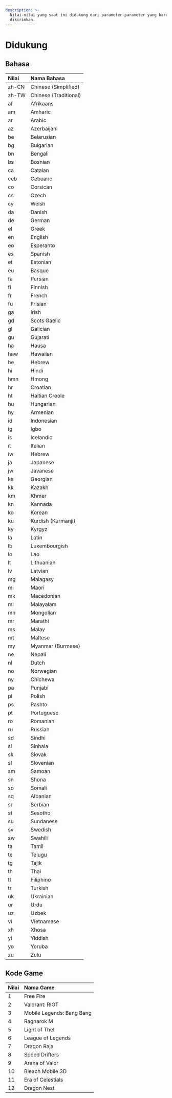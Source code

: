 ```yaml
---
description: >-
  Nilai-nilai yang saat ini didukung dari parameter-parameter yang harus
  dikirimkan.
---
```


# Didukung

## Bahasa <a id="language"></a>

| Nilai | Nama Bahasa |
| :--- | :--- |
| zh-CN | Chinese \(Simplified\) |
| zh-TW | Chinese \(Traditional\) |
| af | Afrikaans |
| am | Amharic |
| ar | Arabic |
| az | Azerbaijani |
| be | Belarusian |
| bg | Bulgarian |
| bn | Bengali |
| bs | Bosnian |
| ca | Catalan |
| ceb | Cebuano |
| co | Corsican |
| cs | Czech |
| cy | Welsh |
| da | Danish |
| de | German |
| el | Greek |
| en | English |
| eo | Esperanto |
| es | Spanish |
| et | Estonian |
| eu | Basque |
| fa | Persian |
| fi | Finnish |
| fr | French |
| fu | Frisian |
| ga | Irish |
| gd | Scots Gaelic |
| gl | Galician |
| gu | Gujarati |
| ha | Hausa |
| haw | Hawaiian |
| he | Hebrew |
| hi | Hindi |
| hmn | Hmong |
| hr | Croatian |
| ht | Haitian Creole |
| hu | Hungarian |
| hy | Armenian |
| id | Indonesian |
| ig | Igbo |
| is | Icelandic |
| it | Italian |
| iw | Hebrew |
| ja | Japanese |
| jw | Javanese |
| ka | Georgian |
| kk | Kazakh |
| km | Khmer |
| kn | Kannada |
| ko | Korean |
| ku | Kurdish \(Kurmanji\) |
| ky | Kyrgyz |
| la | Latin |
| lb | Luxembourgish |
| lo | Lao |
| lt | Lithuanian |
| lv | Latvian |
| mg | Malagasy |
| mi | Maori |
| mk | Macedonian |
| ml | Malayalam |
| mn | Mongolian |
| mr | Marathi |
| ms | Malay |
| mt | Maltese |
| my | Myanmar \(Burmese\) |
| ne | Nepali |
| nl | Dutch |
| no | Norwegian |
| ny | Chichewa |
| pa | Punjabi |
| pl | Polish |
| ps | Pashto |
| pt | Portuguese |
| ro | Romanian |
| ru | Russian |
| sd | Sindhi |
| si | Sinhala |
| sk | Slovak |
| sl | Slovenian |
| sm | Samoan |
| sn | Shona |
| so | Somali |
| sq | Albanian |
| sr | Serbian |
| st | Sesotho |
| su | Sundanese |
| sv | Swedish |
| sw | Swahili |
| ta | Tamil |
| te | Telugu |
| tg | Tajik |
| th | Thai |
| tl | Filiphino |
| tr | Turkish |
| uk | Ukrainian |
| ur | Urdu |
| uz | Uzbek |
| vi | Vietnamese |
| xh | Xhosa |
| yi | Yiddish |
| yo | Yoruba |
| zu | Zulu |

## Kode Game <a id="game"></a>

| Nilai | Nama Game |
| :--- | :--- |
| 1 | Free Fire |
| 2 | Valorant: RIOT |
| 3 | Mobile Legends: Bang Bang |
| 4 | Ragnarok M |
| 5 | Light of Thel |
| 6 | League of Legends |
| 7 | Dragon Raja |
| 8 | Speed Drifters |
| 9 | Arena of Valor |
| 10 | Bleach Mobile 3D |
| 11 | Era of Celestials |
| 12 | Dragon Nest |

